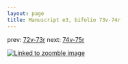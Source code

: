 ```yaml
---
layout: page
title: Manuscript e3, bifolio 73v-74r
---
```


prev: [72v-73r](../72v-73r/) next: [74v-75r](../74v-75r/)



[![Linked to zoomble image](http://www.homermultitext.org/iipsrv?IIIF=/project/homer/pyramidal/deepzoom/hmt/e3bifolio/v1/E3_73v_74r.tif/full/2000,/0/default.jpg)](http://www.homermultitext.org/ict2/?urn=urn:cite2:hmt:e3bifolio.v1:E3_73v_74r)

